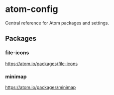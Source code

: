# atom-config
Central reference for Atom packages and settings. 

## Packages
### file-icons
https://atom.io/packages/file-icons
### minimap
https://atom.io/packages/minimap
